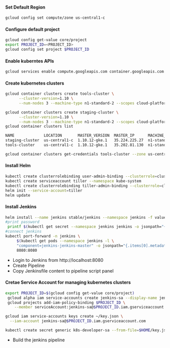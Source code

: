#### Set Default Region
```bash
gcloud config set compute/zone us-central1-c
```

#### Configure default project
```bash
gcloud config get-value core/project
export PROJECT_ID=<PROJECT_ID>
gcloud config set project $PROJECT_ID
```
#### Enable kuberntes APIs
```bash
gcloud services enable compute.googleapis.com container.googleapis.com
```
#### Create kubernetes clusters
```bash
gcloud container clusters create tools-cluster \
      --cluster-version=1.10 \
      --num-nodes 3 --machine-type n1-standard-2 --scopes cloud-platform

gcloud container clusters create staging-cluster \
      --cluster-version=1.10 \
      --num-nodes 3 --machine-type n1-standard-2 --scopes cloud-platform
gcloud container clusters list
```

```bash
NAME             LOCATION       MASTER_VERSION  MASTER_IP      MACHINE_TYPE   NODE_VERSION   NUM_NODES  STATUS
staging-cluster  us-central1-c  1.10.12-gke.1   35.224.225.27  n1-standard-2  1.10.12-gke.1  3          RUNNING
tools-cluster    us-central1-c  1.10.12-gke.1   35.202.81.130  n1-standard-2  1.10.12-gke.1  3          RUNNING
```

```bash
gcloud container clusters get-credentials tools-cluster --zone us-central1-c --project inspired-bus-194216
```

#### Install Helm
```bash
kubectl create clusterrolebinding user-admin-binding --clusterrole=cluster-admin --user=$(gcloud config get-value account)
kubectl create serviceaccount tiller --namespace kube-system
kubectl create clusterrolebinding tiller-admin-binding --clusterrole=cluster-admin --serviceaccount=kube-system:tiller
helm init --service-account=tiller
helm update
```
#### Install Jenkins
```bash
helm install --name jenkins stable/jenkins --namespace jenkins -f values.yaml
#print password
 printf $(kubectl get secret --namespace jenkins jenkins -o jsonpath="{.data.jenkins-admin-password}" | base64 --decode);echo
#connect jenkins
kubectl port-forward -n jenkins \
     $(kubectl get pods --namespace jenkins -l \
     "component=jenkins-jenkins-master" -o jsonpath="{.items[0].metadata.name}") \
     8080:8080
```
* Login to Jenkins from http://localhost:8080
* Create Pipeline
* Copy Jenkinsfile content to pipeline script panel


#### Cretae Service Account for managing kubernetes clusters
```bash
export PROJECT_ID=$(gcloud config get-value core/project)
 gcloud alpha iam service-accounts create jenkins-sa --display-name jenkins-sa
 gcloud projects add-iam-policy-binding $PROJECT_ID \
    --member serviceAccount:jenkins-sa@$PROJECT_ID.iam.gserviceaccount.com --role roles/container.developer

gcloud iam service-accounts keys create ~/key.json \
  --iam-account jenkins-sa@$PROJECT_ID.iam.gserviceaccount.com

kubectl create secret generic k8s-developer-sa --from-file=$HOME/key.json  -n jenkins
```

* Build the jenkins pipeline
